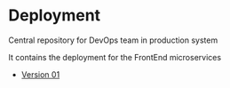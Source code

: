 # Deployment

Central repository for DevOps team in production system

It contains the deployment for the FrontEnd microservices

- [Version 01](./frontend/version01)
